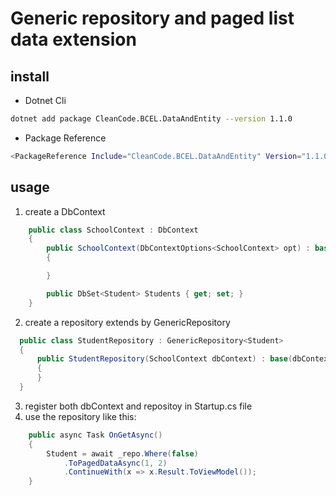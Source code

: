 ﻿# Generic repository and paged list data extension

## install
- Dotnet Cli
```bash
dotnet add package CleanCode.BCEL.DataAndEntity --version 1.1.0
```

- Package Reference
```bash
<PackageReference Include="CleanCode.BCEL.DataAndEntity" Version="1.1.0" />
```

## usage
1. create a DbContext

```cs
    public class SchoolContext : DbContext
    {
        public SchoolContext(DbContextOptions<SchoolContext> opt) : base(opt)
        {

        }

        public DbSet<Student> Students { get; set; }
    }
```
2. create a repository extends by GenericRepository

```cs
  public class StudentRepository : GenericRepository<Student>
  {
      public StudentRepository(SchoolContext dbContext) : base(dbContext)
      {
      }
  }
```
3. register both dbContext and repositoy in Startup.cs file
4. use the repository like this:
```cs
    public async Task OnGetAsync()
    {
        Student = await _repo.Where(false)
            .ToPagedDataAsync(1, 2)
            .ContinueWith(x => x.Result.ToViewModel());
    }

```